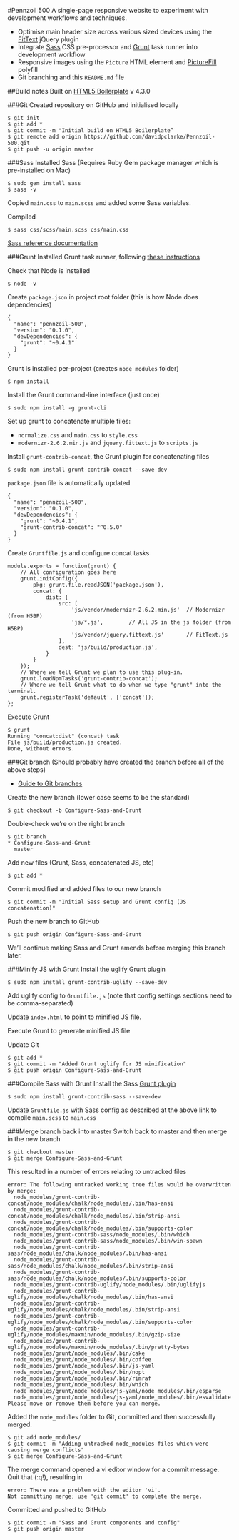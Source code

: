 #Pennzoil 500
A single-page responsive website to experiment with development workflows and techniques.

* Optimise main header size across various sized devices using the [FitText](http://fittextjs.com/) jQuery plugin
* Integrate [Sass](http://sass-lang.com/) CSS pre-processor and [Grunt](http://gruntjs.com/) task runner into development workflow
* Responsive images using the `Picture` HTML element and [PictureFill](https://github.com/scottjehl/picturefill) polyfill
* Git branching and this `README.md` file

##Build notes
Built on [HTML5 Boilerplate](http://html5boilerplate.com/) v 4.3.0 

###Git
Created repository on GitHub and initialised locally
```
$ git init
$ git add *
$ git commit -m "Initial build on HTML5 Boilerplate”
$ git remote add origin https://github.com/davidpclarke/Pennzoil-500.git
$ git push -u origin master
```

###Sass
Installed Sass (Requires Ruby Gem package manager which is pre-installed on Mac)
```
$ sudo gem install sass
$ sass -v
```

Copied `main.css` to `main.scss` and added some Sass variables. 

Compiled
```
$ sass css/scss/main.scss css/main.css 
```

[Sass reference documentation](http://sass-lang.com/documentation/file.SASS_REFERENCE.html#using_sass)


###Grunt
Installed Grunt task runner, following [these instructions](http://24ways.org/2013/grunt-is-not-weird-and-hard/)

Check that Node is installed
```
$ node -v
```

Create `package.json` in project root folder (this is how Node does dependencies)
```
{
  "name": "pennzoil-500",
  "version": "0.1.0",
  "devDependencies": {
    "grunt": "~0.4.1"
  }
}
```

Grunt is installed per-project (creates `node_modules` folder)
```
$ npm install
```

Install the Grunt command-line interface (just once)
```
$ sudo npm install -g grunt-cli
```

Set up grunt to concatenate multiple files:
* `normalize.css` and `main.css` to `style.css`
* `modernizr-2.6.2.min.js` and `jquery.fittext.js` to `scripts.js`

Install `grunt-contrib-concat`, the Grunt plugin for concatenating files
```
$ sudo npm install grunt-contrib-concat --save-dev
```

`package.json` file is automatically updated
```
{
  "name": "pennzoil-500",
  "version": "0.1.0",
  "devDependencies": {
    "grunt": "~0.4.1",
    "grunt-contrib-concat": "^0.5.0"
  }
}
```

Create `Gruntfile.js` and configure concat tasks
```
module.exports = function(grunt) {
    // All configuration goes here 
    grunt.initConfig({
        pkg: grunt.file.readJSON('package.json'),
        concat: {   
            dist: {
                src: [
                    'js/vendor/modernizr-2.6.2.min.js'  // Modernizr (from H5BP)
                    'js/*.js',        // All JS in the js folder (from H5BP)
                    'js/vendor/jquery.fittext.js'       // FitText.js
                ],
                dest: 'js/build/production.js',
            }
        }
    });
    // Where we tell Grunt we plan to use this plug-in.
    grunt.loadNpmTasks('grunt-contrib-concat');
    // Where we tell Grunt what to do when we type "grunt" into the terminal.
    grunt.registerTask('default', ['concat']);
};
```
Execute Grunt
```
$ grunt
Running "concat:dist" (concat) task
File js/build/production.js created.
Done, without errors.
```


###Git branch
(Should probably have created the branch before all of the above steps)

* [Guide to Git branches](https://github.com/Kunena/Kunena-Forum/wiki/Create-a-new-branch-with-git-and-manage-branches)

Create the new branch (lower case seems to be the standard)
```
$ git checkout -b Configure-Sass-and-Grunt
```

Double-check we’re on the right branch
```
$ git branch
* Configure-Sass-and-Grunt
  master
```

Add new files (Grunt, Sass, concatenated JS, etc)
```
$ git add *
```

Commit modified and added files to our new branch
```
$ git commit -m "Initial Sass setup and Grunt config (JS concatenation)"
```

Push the new branch to GitHub
```
$ git push origin Configure-Sass-and-Grunt
```

We’ll continue making Sass and Grunt amends before merging this branch later.


###Minify JS with Grunt
Install the uglify Grunt plugin
```
$ sudo npm install grunt-contrib-uglify --save-dev
```

Add uglify config to `Gruntfile.js` (note that config settings sections need to be comma-separated)

Update `index.html` to point to minified JS file.

Execute Grunt to generate minified JS file

Update Git
```
$ git add *
$ git commit -m "Added Grunt uglify for JS minification"
$ git push origin Configure-Sass-and-Grunt

```

###Compile Sass with Grunt
Install the Sass [Grunt plugin](https://github.com/gruntjs/grunt-contrib-sass)

```
$ sudo npm install grunt-contrib-sass --save-dev
```
Update `Gruntfile.js` with Sass config as described at the above link to compile `main.scss` to `main.css`

###Merge branch back into master
Switch back to master and then merge in the new branch

```
$ git checkout master
$ git merge Configure-Sass-and-Grunt
```

This resulted in a number of errors relating to untracked files

```
error: The following untracked working tree files would be overwritten by merge:
  node_modules/grunt-contrib-concat/node_modules/chalk/node_modules/.bin/has-ansi
  node_modules/grunt-contrib-concat/node_modules/chalk/node_modules/.bin/strip-ansi
  node_modules/grunt-contrib-concat/node_modules/chalk/node_modules/.bin/supports-color
  node_modules/grunt-contrib-sass/node_modules/.bin/which
  node_modules/grunt-contrib-sass/node_modules/.bin/win-spawn
  node_modules/grunt-contrib-sass/node_modules/chalk/node_modules/.bin/has-ansi
  node_modules/grunt-contrib-sass/node_modules/chalk/node_modules/.bin/strip-ansi
  node_modules/grunt-contrib-sass/node_modules/chalk/node_modules/.bin/supports-color
  node_modules/grunt-contrib-uglify/node_modules/.bin/uglifyjs
  node_modules/grunt-contrib-uglify/node_modules/chalk/node_modules/.bin/has-ansi
  node_modules/grunt-contrib-uglify/node_modules/chalk/node_modules/.bin/strip-ansi
  node_modules/grunt-contrib-uglify/node_modules/chalk/node_modules/.bin/supports-color
  node_modules/grunt-contrib-uglify/node_modules/maxmin/node_modules/.bin/gzip-size
  node_modules/grunt-contrib-uglify/node_modules/maxmin/node_modules/.bin/pretty-bytes
  node_modules/grunt/node_modules/.bin/cake
  node_modules/grunt/node_modules/.bin/coffee
  node_modules/grunt/node_modules/.bin/js-yaml
  node_modules/grunt/node_modules/.bin/nopt
  node_modules/grunt/node_modules/.bin/rimraf
  node_modules/grunt/node_modules/.bin/which
  node_modules/grunt/node_modules/js-yaml/node_modules/.bin/esparse
  node_modules/grunt/node_modules/js-yaml/node_modules/.bin/esvalidate
Please move or remove them before you can merge.
```

Added the `node_modules` folder to Git, committed and then successfully merged.
```
$ git add node_modules/
$ git commit -m "Adding untracked node_modules files which were causing merge conflicts"
$ git merge Configure-Sass-and-Grunt
```

The merge command opened a vi editor window for a commit message. Quit that (:q!), resulting in
```
error: There was a problem with the editor 'vi'.
Not committing merge; use 'git commit' to complete the merge.
```

Committed and pushed to GitHub
```
$ git commit -m "Sass and Grunt components and config"
$ git push origin master
```
